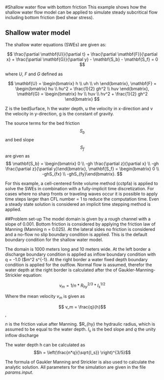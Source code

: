 #Shallow water flow with bottom friction
This example shows how the shallow water flow model can be
applied to simulate steady subcritical flow including
bottom friction (bed shear stress).


## Shallow water model
The shallow water equations (SWEs) are given as:

$$
\frac{\partial \mathbf{U}}{\partial t} +
\frac{\partial \mathbf{F}}{\partial x} +
\frac{\partial \mathbf{G}}{\partial y} - \mathbf{S_b} - \mathbf{S_f} = 0
$$

where $U$, $F$ and $G$  defined as

$$
\mathbf{U} = \begin{bmatrix} h \\ uh \\ vh \end{bmatrix},
\mathbf{F} = \begin{bmatrix} hu \\ hu^2  + \frac{1}{2} gh^2 \\ huv \end{bmatrix},
\mathbf{G} = \begin{bmatrix} hv \\ huv \\ hv^2  + \frac{1}{2} gh^2 \end{bmatrix}
$$

Z is the bedSurface, h the water depth, u the velocity in
x-direction and v the velocity in y-direction, g is the constant of gravity.

The source terms for the bed friction $$S_b$$ and bed slope
$$S_f$$ are given as
$$
\mathbf{S_b} = \begin{bmatrix} 0 \\ -gh \frac{\partial z}{\partial x}
               \\ -gh \frac{\partial z}{\partial y}\end{bmatrix},
\mathbf{S_f} = \begin{bmatrix} 0 \\ -ghS_{fx} \\ -ghS_{fy}\end{bmatrix}.
$$

For this example, a cell-centered finite volume method (cctpfa) is applied to solve the SWEs
in combination with a fully-implicit time discretization. For cases where no sharp fronts or
traveling waves occur it is possible to apply time steps larger than CFL number = 1 to reduce
the computation time. Even a steady state solution is considered an implicit time stepping method
is applied.

##Problem set-up
The model domain is given by a rough channel with a slope of 0.001. Bottom friction is considered by applying
the friction law of Manning (Manning n = 0.025). At the lateral sides no friction is considered and  a
no-flow no slip boundary condition is applied. This is the default boundary condition for the shallow water model.

The domain is 1000 meters long and 10 meters wide. At the left border a discharge boundary condition
is applied as inflow boundary condition with q = -1.0 ($m^2 s^{-1}. At the right border a water fixed depth boundary condition
is applied for the outflow. Normal flow is assumed, therefor the water depth at the right border is calculated after
the of Gaukler-Manning-Strickler equation:

 $$ v_m = 1/n * R_{hy}^{2/3} * I_s^{1/2}$$

Where the mean velocity $v_m$ is given as

$$ v_m = \frac{q}{h}$$,

$n$ is the friction value after Manning. $R_{hy} the hydraulic radius, which is assumed to be equal to
the water depth. $I_s$ is the bed slope and $q$ the unity inflow discharge

The water depth h can be calculated as
$$h = \left(\frac{n*q}{\sqrt{I_s}} \right)^{3/5}$$

The formula of Gaukler Manning and Strickler is also used to calculate the analytic solution. All parameters
for the simulation are given in the file *params.input*.









